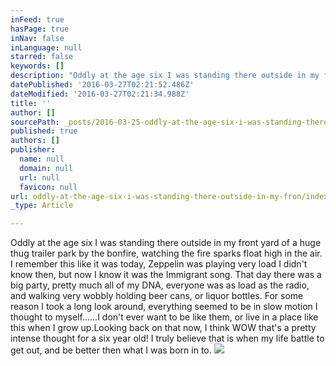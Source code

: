 ```yaml
---
inFeed: true
hasPage: true
inNav: false
inLanguage: null
starred: false
keywords: []
description: "Oddly at the age six I was standing there outside in my front yard of a huge thug trailer park by the bonfire, watching the fire sparks float high in the air. I remember this like it was today, Zeppelin was playing very load I didn't know then, but now I know it was the Immigrant song. That day there was a big party, pretty much all of my DNA, everyone was as load as the radio, and walking very wobbly holding beer cans, or liquor bottles. For some reason I took a long look around, everything seemed to be in slow motion I thought to myself......I don't ever want to be like them, or live in a place like this when I grow up."
datePublished: '2016-03-27T02:21:52.486Z'
dateModified: '2016-03-27T02:21:34.988Z'
title: ''
author: []
sourcePath: _posts/2016-03-25-oddly-at-the-age-six-i-was-standing-there-outside-in-my-fron.md
published: true
authors: []
publisher:
  name: null
  domain: null
  url: null
  favicon: null
url: oddly-at-the-age-six-i-was-standing-there-outside-in-my-fron/index.html
_type: Article

---
```

Oddly at the age six I was standing there outside in my front yard of a huge thug trailer park by the bonfire, watching the fire sparks float high in the air. I remember this like it was today, Zeppelin was playing very load I didn't know then, but now I know it was the Immigrant song. That day there was a big party, pretty much all of my DNA, everyone was as load as the radio, and walking very wobbly holding beer cans, or liquor bottles. For some reason I took a long look around, everything seemed to be in slow motion I thought to myself......I don't ever want to be like them, or live in a place like this when I grow up.Looking back on that now, I think WOW that's a pretty intense thought for a six year old! I truly believe that is when my life battle to get out, and be better then what I was born in to. ![](https://the-grid-user-content.s3-us-west-2.amazonaws.com/ef256db0-469f-44ba-bc1b-8e8382c3227d.jpg)